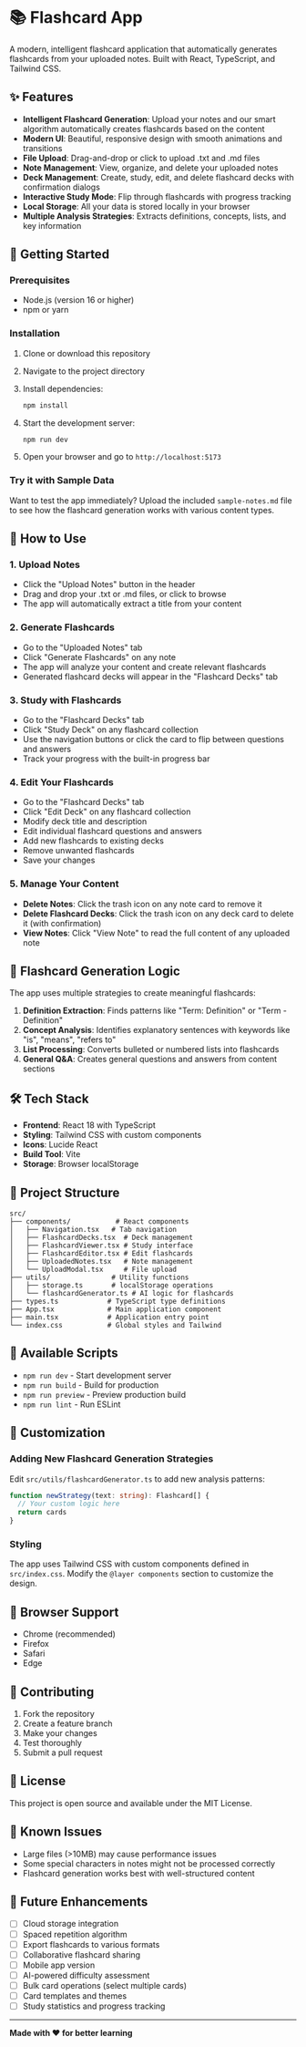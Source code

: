# 📚 Flashcard App

A modern, intelligent flashcard application that automatically generates flashcards from your uploaded notes. Built with React, TypeScript, and Tailwind CSS.

## ✨ Features

- **Intelligent Flashcard Generation**: Upload your notes and our smart algorithm automatically creates flashcards based on the content
- **Modern UI**: Beautiful, responsive design with smooth animations and transitions
- **File Upload**: Drag-and-drop or click to upload .txt and .md files
- **Note Management**: View, organize, and delete your uploaded notes
- **Deck Management**: Create, study, edit, and delete flashcard decks with confirmation dialogs
- **Interactive Study Mode**: Flip through flashcards with progress tracking
- **Local Storage**: All your data is stored locally in your browser
- **Multiple Analysis Strategies**: Extracts definitions, concepts, lists, and key information

## 🚀 Getting Started

### Prerequisites

- Node.js (version 16 or higher)
- npm or yarn

### Installation

1. Clone or download this repository
2. Navigate to the project directory
3. Install dependencies:
   ```bash
   npm install
   ```

4. Start the development server:
   ```bash
   npm run dev
   ```

5. Open your browser and go to `http://localhost:5173`

### Try it with Sample Data

Want to test the app immediately? Upload the included `sample-notes.md` file to see how the flashcard generation works with various content types.

## 🎯 How to Use

### 1. Upload Notes
- Click the "Upload Notes" button in the header
- Drag and drop your .txt or .md files, or click to browse
- The app will automatically extract a title from your content

### 2. Generate Flashcards
- Go to the "Uploaded Notes" tab
- Click "Generate Flashcards" on any note
- The app will analyze your content and create relevant flashcards
- Generated flashcard decks will appear in the "Flashcard Decks" tab

### 3. Study with Flashcards
- Go to the "Flashcard Decks" tab
- Click "Study Deck" on any flashcard collection
- Use the navigation buttons or click the card to flip between questions and answers
- Track your progress with the built-in progress bar

### 4. Edit Your Flashcards
- Go to the "Flashcard Decks" tab
- Click "Edit Deck" on any flashcard collection
- Modify deck title and description
- Edit individual flashcard questions and answers
- Add new flashcards to existing decks
- Remove unwanted flashcards
- Save your changes

### 5. Manage Your Content
- **Delete Notes**: Click the trash icon on any note card to remove it
- **Delete Flashcard Decks**: Click the trash icon on any deck card to delete it (with confirmation)
- **View Notes**: Click "View Note" to read the full content of any uploaded note

## 🧠 Flashcard Generation Logic

The app uses multiple strategies to create meaningful flashcards:

1. **Definition Extraction**: Finds patterns like "Term: Definition" or "Term - Definition"
2. **Concept Analysis**: Identifies explanatory sentences with keywords like "is", "means", "refers to"
3. **List Processing**: Converts bulleted or numbered lists into flashcards
4. **General Q&A**: Creates general questions and answers from content sections

## 🛠 Tech Stack

- **Frontend**: React 18 with TypeScript
- **Styling**: Tailwind CSS with custom components
- **Icons**: Lucide React
- **Build Tool**: Vite
- **Storage**: Browser localStorage

## 📁 Project Structure

```
src/
├── components/           # React components
│   ├── Navigation.tsx   # Tab navigation
│   ├── FlashcardDecks.tsx  # Deck management
│   ├── FlashcardViewer.tsx # Study interface
│   ├── FlashcardEditor.tsx # Edit flashcards
│   ├── UploadedNotes.tsx   # Note management
│   └── UploadModal.tsx     # File upload
├── utils/               # Utility functions
│   ├── storage.ts       # localStorage operations
│   └── flashcardGenerator.ts # AI logic for flashcards
├── types.ts            # TypeScript type definitions
├── App.tsx             # Main application component
├── main.tsx            # Application entry point
└── index.css           # Global styles and Tailwind
```

## 🔧 Available Scripts

- `npm run dev` - Start development server
- `npm run build` - Build for production
- `npm run preview` - Preview production build
- `npm run lint` - Run ESLint

## 🎨 Customization

### Adding New Flashcard Generation Strategies

Edit `src/utils/flashcardGenerator.ts` to add new analysis patterns:

```typescript
function newStrategy(text: string): Flashcard[] {
  // Your custom logic here
  return cards
}
```

### Styling

The app uses Tailwind CSS with custom components defined in `src/index.css`. Modify the `@layer components` section to customize the design.

## 📱 Browser Support

- Chrome (recommended)
- Firefox
- Safari
- Edge

## 🤝 Contributing

1. Fork the repository
2. Create a feature branch
3. Make your changes
4. Test thoroughly
5. Submit a pull request

## 📄 License

This project is open source and available under the MIT License.

## 🐛 Known Issues

- Large files (>10MB) may cause performance issues
- Some special characters in notes might not be processed correctly
- Flashcard generation works best with well-structured content

## 🚀 Future Enhancements

- [ ] Cloud storage integration
- [ ] Spaced repetition algorithm  
- [ ] Export flashcards to various formats
- [ ] Collaborative flashcard sharing
- [ ] Mobile app version
- [ ] AI-powered difficulty assessment
- [ ] Bulk card operations (select multiple cards)
- [ ] Card templates and themes
- [ ] Study statistics and progress tracking

---

**Made with ❤️ for better learning** 
